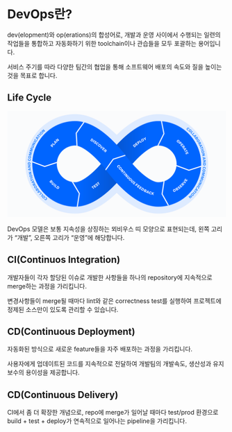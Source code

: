 # DevOps란?

dev(elopment)와 op(erations)의 합성어로, 개발과 운영 사이에서 수행되는 일련의 작업들을 통합하고 자동화하기 위한 toolchain이나 관습들을 모두 포괄하는 용어입니다.

서비스 주기를 따라 다양한 팀간의 협업을 통해 소프트웨어 배포의 속도와 질을 높이는 것을 목표로 합니다.

## Life Cycle

<p align="center">
    <img src="../_images/life_cycle.png" alt="Life Cycle" />
</p>

DevOps 모델은 보통 지속성을 상징하는 뫼비우스 띠 모양으로 표현되는데, 왼쪽 고리가 “개발”, 오른쪽 고리가 “운영”에 해당합니다.

## CI(Continuos Integration)

개발자들이 각자 할당된 이슈로 개발한 사항들을 하나의 repository에 지속적으로 merge하는 과정을 가리킵니다.

변경사항들이 merge될 때마다 lint와 같은 correctness test를 실행하여 프로젝트에 정제된 소스만이 있도록 관리할 수 있습니다.

## CD(Continuous Deployment)

자동화된 방식으로 새로운 feature들을 자주 배포하는 과정을 가리킵니다.

사용자에게 업데이트된 코드를 지속적으로 전달하여 개발팀의 개발속도, 생산성과 유지보수의 용이성을 제공합니다.

## CD(Continuous Delivery)

CI에서 좀 더 확장한 개념으로, repo에 merge가 일어날 때마다 test/prod 환경으로 build + test + deploy가 연속적으로 일어나는 pipeline을 가리킵니다.
